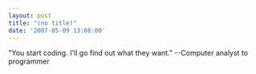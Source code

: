 ```yaml
---
layout: post
title: "(no title)"
date: '2007-05-09 13:08:00'
---
```


"You start coding. I'll go find out what they want." --Computer analyst to programmer